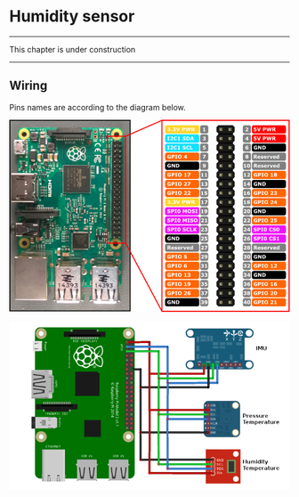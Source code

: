 # Humidity sensor
---

This chapter is under construction

---
## Wiring

Pins names are according to the diagram below.

![](RP2_Pinout.png)

![](I2C_sensors.png)
